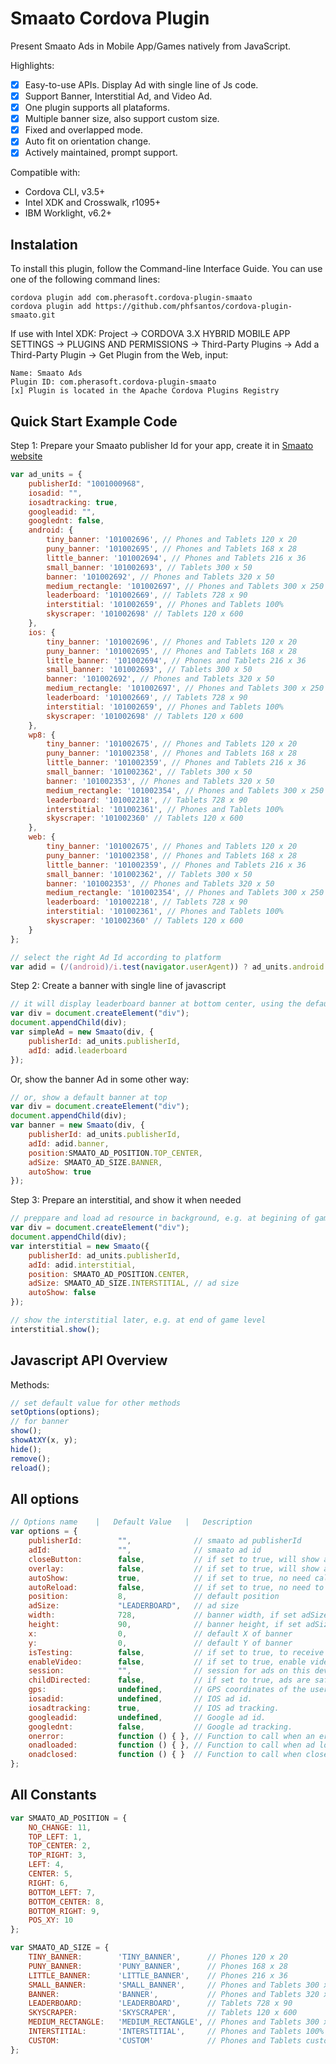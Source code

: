 # Smaato Cordova Plugin

Present Smaato Ads in Mobile App/Games natively from JavaScript. 

Highlights:
- [x] Easy-to-use APIs. Display Ad with single line of Js code.
- [x] Support Banner, Interstitial Ad, and Video Ad.
- [x] One plugin supports all plataforms.
- [x] Multiple banner size, also support custom size.
- [x] Fixed and overlapped mode.
- [x] Auto fit on orientation change.
- [x] Actively maintained, prompt support.

Compatible with:

* Cordova CLI, v3.5+
* Intel XDK and Crosswalk, r1095+
* IBM Worklight, v6.2+

## Instalation ##

To install this plugin, follow the Command-line Interface Guide. You can use one of the following command lines:
```
cordova plugin add com.pherasoft.cordova-plugin-smaato
cordova plugin add https://github.com/phfsantos/cordova-plugin-smaato.git
```
If use with Intel XDK:
Project -> CORDOVA 3.X HYBRID MOBILE APP SETTINGS -> PLUGINS AND PERMISSIONS -> Third-Party Plugins ->
Add a Third-Party Plugin -> Get Plugin from the Web, input:
```
Name: Smaato Ads
Plugin ID: com.pherasoft.cordova-plugin-smaato
[x] Plugin is located in the Apache Cordova Plugins Registry
```

## Quick Start Example Code ##

Step 1: Prepare your Smaato publisher Id for your app, create it in [Smaato website](http://www.smaato.com/)

```javascript
var ad_units = {
	publisherId: "1001000968",    
    iosadid: "",
    iosadtracking: true,
    googleadid: "",
    googlednt: false,
    android: {
        tiny_banner: '101002696', // Phones and Tablets 120 x 20
        puny_banner: '101002695', // Phones and Tablets 168 x 28
        little_banner: '101002694', // Phones and Tablets 216 x 36
        small_banner: '101002693', // Tablets 300 x 50
        banner: '101002692', // Phones and Tablets 320 x 50
        medium_rectangle: '101002697', // Phones and Tablets 300 x 250
        leaderboard: '101002669', // Tablets 728 x 90
        interstitial: '101002659', // Phones and Tablets 100%
        skyscraper: '101002698' // Tablets 120 x 600
    },
    ios: {
        tiny_banner: '101002696', // Phones and Tablets 120 x 20
        puny_banner: '101002695', // Phones and Tablets 168 x 28
        little_banner: '101002694', // Phones and Tablets 216 x 36
        small_banner: '101002693', // Tablets 300 x 50
        banner: '101002692', // Phones and Tablets 320 x 50
        medium_rectangle: '101002697', // Phones and Tablets 300 x 250
        leaderboard: '101002669', // Tablets 728 x 90
        interstitial: '101002659', // Phones and Tablets 100%
        skyscraper: '101002698' // Tablets 120 x 600
    },
    wp8: {
        tiny_banner: '101002675', // Phones and Tablets 120 x 20
        puny_banner: '101002358', // Phones and Tablets 168 x 28
        little_banner: '101002359', // Phones and Tablets 216 x 36
        small_banner: '101002362', // Tablets 300 x 50
        banner: '101002353', // Phones and Tablets 320 x 50
        medium_rectangle: '101002354', // Phones and Tablets 300 x 250
        leaderboard: '101002218', // Tablets 728 x 90
        interstitial: '101002361', // Phones and Tablets 100%
        skyscraper: '101002360' // Tablets 120 x 600
    },
    web: {
        tiny_banner: '101002675', // Phones and Tablets 120 x 20
        puny_banner: '101002358', // Phones and Tablets 168 x 28
        little_banner: '101002359', // Phones and Tablets 216 x 36
        small_banner: '101002362', // Tablets 300 x 50
        banner: '101002353', // Phones and Tablets 320 x 50
        medium_rectangle: '101002354', // Phones and Tablets 300 x 250
        leaderboard: '101002218', // Tablets 728 x 90
        interstitial: '101002361', // Phones and Tablets 100%
        skyscraper: '101002360' // Tablets 120 x 600
    }
};

// select the right Ad Id according to platform
var adid = (/(android)/i.test(navigator.userAgent)) ? ad_units.android : ad_units.ios;
```

Step 2: Create a banner with single line of javascript

```javascript
// it will display leaderboard banner at bottom center, using the default options
var div = document.createElement("div");
document.appendChild(div);
var simpleAd = new Smaato(div, {
    publisherId: ad_units.publisherId,
    adId: adid.leaderboard
});
```

Or, show the banner Ad in some other way:

```javascript
// or, show a default banner at top
var div = document.createElement("div");
document.appendChild(div);
var banner = new Smaato(div, {
    publisherId: ad_units.publisherId,
	adId: adid.banner, 
	position:SMAATO_AD_POSITION.TOP_CENTER, 
    adSize: SMAATO_AD_SIZE.BANNER,
	autoShow: true
});
```

Step 3: Prepare an interstitial, and show it when needed

```javascript
// preppare and load ad resource in background, e.g. at begining of game level
var div = document.createElement("div");
document.appendChild(div);
var interstitial = new Smaato({
    publisherId: ad_units.publisherId,
	adId: adid.interstitial, 
    position: SMAATO_AD_POSITION.CENTER,
    adSize: SMAATO_AD_SIZE.INTERSTITIAL, // ad size
	autoShow: false
});

// show the interstitial later, e.g. at end of game level
interstitial.show();
```

## Javascript API Overview ##

Methods:
```javascript
// set default value for other methods
setOptions(options);
// for banner
show();
showAtXY(x, y);
hide();
remove();
reload();
```

## All options ##

```javascript
// Options name    |   Default Value   |   Description
var options = {
    publisherId:        "",              // smaato ad publisherId
    adId:               "",              // smaato ad id
    closeButton:        false,           // if set to true, will show a close button
    overlay:            false,           // if set to true, will show an overlay the under ad
    autoShow:           true,            // if set to true, no need call show
    autoReload:         false,           // if set to true, no need to call reload
    position:           8,               // default position
    adSize:             "LEADERBOARD",   // ad size
    width:              728,             // banner width, if set adSize to 'CUSTOM'
    height:             90,              // banner height, if set adSize to 'CUSTOM'
    x:                  0,               // default X of banner
    y:                  0,               // default Y of banner
    isTesting:          false,           // if set to true, to receive test ads 
    enableVideo:        false,           // if set to true, enable video for interstitial
    session:            "",              // session for ads on this device
    childDirected:      false,           // if set to true, ads are safe for children
    gps:                undefined,       // GPS coordinates of the user`s location.
    iosadid:            undefined,       // IOS ad id.
    iosadtracking:      true,            // IOS ad tracking.
    googleadid:         undefined,       // Google ad id.
    googlednt:          false,           // Google ad tracking.
    onerror:            function () { }, // Function to call when an error occurs
    onadloaded:         function () { }, // Function to call when ad loads
    onadclosed:         function () { }  // Function to call when close button gets clicked
};
```

## All Constants ##

```javascript
var SMAATO_AD_POSITION = {
    NO_CHANGE: 11,
    TOP_LEFT: 1,
    TOP_CENTER: 2,
    TOP_RIGHT: 3,
    LEFT: 4,
    CENTER: 5,
    RIGHT: 6,
    BOTTOM_LEFT: 7,
    BOTTOM_CENTER: 8,
    BOTTOM_RIGHT: 9,
    POS_XY: 10
};

var SMAATO_AD_SIZE = {
    TINY_BANNER:        'TINY_BANNER',      // Phones 120 x 20
    PUNY_BANNER:        'PUNY_BANNER',      // Phones 168 x 28
    LITTLE_BANNER:      'LITTLE_BANNER',    // Phones 216 x 36
    SMALL_BANNER:       'SMALL_BANNER',     // Phones and Tablets 300 x 50
    BANNER:             'BANNER',           // Phones and Tablets 320 x 50
    LEADERBOARD:        'LEADERBOARD',      // Tablets 728 x 90
    SKYSCRAPER:         'SKYSCRAPER',       // Tablets 120 x 600
    MEDIUM_RECTANGLE:   'MEDIUM_RECTANGLE', // Phones and Tablets 300 x 250
    INTERSTITIAL:       'INTERSTITIAL',     // Phones and Tablets 100%
    CUSTOM:             'CUSTOM'            // Phones and Tablets custom width and height
};
```

